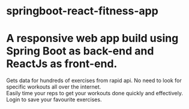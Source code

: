 # springboot-react-fitness-app
# A responsive web app build using Spring Boot as back-end and ReactJs as front-end.
Gets data for hundreds of exercises from rapid api. No need to look for specific workouts all over the internet.<br/>
Easily time your reps to get your workouts done quickly and effectively.<br/>
Login to save your favourite exercises.<br/>


